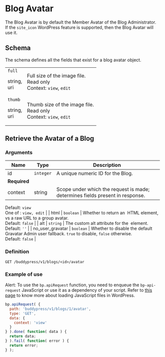 # Blog Avatar

The Blog Avatar is by default the Member Avatar of the Blog Administrator. If the `site_icon` WordPress feature is supported, then the Blog Avatar will use it.

## Schema

The schema defines all the fields that exist for a blog avatar object.

<table><tbody><tr><td><code>full</code><p></p><p>string,<br>uri</p></td><td>Full size of the image file.<br>Read only<br>Context:&nbsp;<code>view</code>,&nbsp;<code>edit</code></td></tr><tr><td><code>thumb</code><p></p><p>string,<br>uri</p></td><td>Thumb size of the image file.<br>Read only<br>Context:&nbsp;<code>view</code>,&nbsp;<code>edit</code></td></tr></tbody></table>

## Retrieve the Avatar of a Blog

### Arguments

| Name | Type | Description |
| --- | --- | --- |
| id | `integer` | A unique numeric ID for the Blog.  
**Required** |
| context | string | Scope under which the request is made; determines fields present in response.  
Default: `view`  
One of : `view, edit` |
| html | `boolean` | Whether to return an <img> HTML element, vs a raw URL to a group avatar.  
Default: `false` |
| alt | `string` | The custom alt attribute for the <img> element.  
Default: `''` |
| no\_user\_gravatar | `boolean` | Whether to disable the default Gravatar Admin user fallback. `true` to disable, `false` otherwise.  
Default: `false` |

### Definition

`GET /buddypress/v1/blogs/<id>/avatar`

### Example of use

Alert: To use the `bp.apiRequest` function, you need to enqueue the `bp-api-request` JavaScript or use it as a dependency of your script. Refer to [this page](https://developer.wordpress.org/plugins/javascript/enqueuing/) to know more about loading JavaScript files in WordPress.

```javascript
bp.apiRequest( {
  path: 'buddypress/v1/blogs/1/avatar',
  type: 'GET',
  data: {
    context: 'view'
  }
} ).done( function( data ) {
  return data;
} ).fail( function( error ) {
  return error;
} );
```